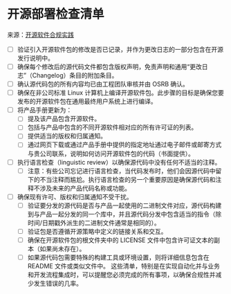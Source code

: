 # 开源部署检查清单

来源：[开源软件合规实践](https://jimmysong.io/blog/open-source-compliance-practices/)

 - [ ] 验证引入开源软件包的修改是否已记录，并作为更改日志的一部分包含在开源发行说明中。
 - [ ] 确保每个修改后的源代码文件都包含版权声明，免责声明和通用“更改日志”（Changelog）条目的附加条目。
 - [ ] 确认源代码包的所有内容均已由工程团队审核并由 OSRB 确认。
 - [ ] 确保在非公司标准 Linux 计算机上编译开源软件包。此步骤的目标是确保您要发布的开源软件包在通用最终用户系统上进行编译。
 - [ ] 将产品手册更新为：
     - [ ] 提及该产品包含开源软件。
     - [ ] 包括与产品中包含的不同开源软件相对应的所有许可证的列表。
     - [ ] 提供适当的版权和归属通知。
     - [ ] 通过网页下载或通过产品手册中提供的指定地址通过电子邮件或邮寄方式与贵公司联系，说明如何访问开源软件包的代码（书面提供）。
 - [ ] 执行语言检查（linguistic review）以确保源代码中没有任何不适当的注释。
     - [ ] 注意：有些公司忘记进行语言检查，当代码发布时，他们会因源代码中留下的不当注释而尴尬。执行语言检查的另一个重要原因是确保源代码和注释不涉及未来的产品代码名称或功能。
 - [ ] 确保现有许可、版权和归属通知不受干扰。
     - [ ] 验证要分发的源代码是否与产品一起使用的二进制文件对应，源代码构建到与产品一起分发的同一个库中，并且源代码分发中包含适当的指令（除时间/日期戳外派生的二进制文件通常是相同的）。
     - [ ] 验证包是否遵循开源策略中定义的链接关系和交互。
     - [ ] 确保在开源软件包的根文件夹中的 LICENSE 文件中包含许可证文本的副本（如果尚未存在）。
     - [ ] 如果源代码包需要特殊的构建工具或环境设置，则将详细信息包含在 README 文件或类似文件中。 这些清单，特别是在实现自动化并与业务和开发流程集成时，可以提醒您必须完成的所有事项，以确保合规性并减少发生错误的几率。

